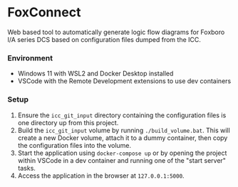 
# FoxConnect

Web based tool to automatically generate logic flow diagrams for Foxboro I/A series DCS based on configuration files dumped from the ICC.

### Environment

- Windows 11 with WSL2 and Docker Desktop installed
- VSCode with the Remote Development extensions to use dev containers

### Setup

1. Ensure the `icc_git_input` directory containing the configuration files is one directory up from this project.
1. Build the `icc_git_input` volume by running `./build_volume.bat`. This will create a new Docker volume, attach it to a dummy container, then copy the configuration files into the volume.
1. Start the application using `docker-compose up` or by opening the project within VSCode in a dev container and running one of the "start server" tasks.
1. Access the application in the browser at `127.0.0.1:5000`.
